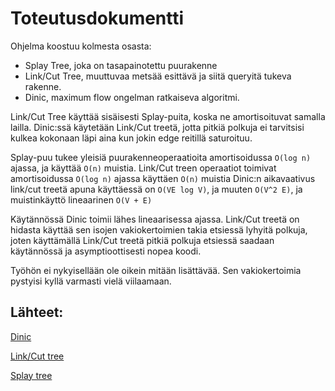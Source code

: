# Toteutusdokumentti

Ohjelma koostuu kolmesta osasta:

- Splay Tree, joka on tasapainotettu puurakenne
- Link/Cut Tree, muuttuvaa metsää esittävä ja siitä queryitä tukeva rakenne.
- Dinic, maximum flow ongelman ratkaiseva algoritmi.

Link/Cut Tree käyttää sisäisesti Splay-puita, koska ne amortisoituvat samalla lailla.
Dinic:ssä käytetään Link/Cut treetä, jotta pitkiä polkuja ei tarvitsisi kulkea kokonaan läpi aina kun jokin edge reitillä saturoituu.

Splay-puu tukee yleisiä puurakenneoperaatioita amortisoidussa `O(log n)` ajassa, ja käyttää `O(n)` muistia.
Link/Cut treen operaatiot toimivat amortisoidussa `O(log n)` ajassa käyttäen `O(n)` muistia
Dinic:n aikavaativus link/cut treetä apuna käyttäessä on `O(VE log V)`, ja muuten `O(V^2 E)`, ja muistinkäyttö lineaarinen `O(V + E)`

Käytännössä Dinic toimii lähes lineaarisessa ajassa. Link/Cut treetä on hidasta käyttää sen isojen vakiokertoimien takia etsiessä lyhyitä polkuja, joten käyttämällä Link/Cut treetä pitkiä polkuja etsiessä saadaan käytännössä ja asymptioottisesti nopea koodi.

Työhön ei nykyisellään ole oikein mitään lisättävää. Sen vakiokertoimia pystyisi kyllä varmasti vielä viilaamaan.

## Lähteet:
[Dinic](https://en.wikipedia.org/wiki/Maximum_flow_problem#Solutions)

[Link/Cut tree](https://en.wikipedia.org/wiki/Link/cut_tree)

[Splay tree](https://en.wikipedia.org/wiki/Splay_tree)

